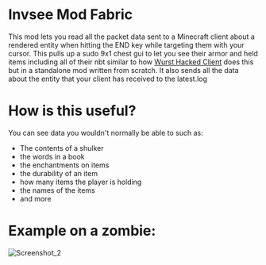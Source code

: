 # Invsee Mod Fabric
This mod lets you read all the packet data sent to a Minecraft client about a rendered entity when hitting the END key while targeting them with your cursor. This pulls up a sudo 9x1 chest gui to let you see their armor and held items including all of their nbt similar to how [Wurst Hacked Client](https://github.com/Wurst-Imperium/Wurst7) does this but in a standalone mod written from scratch. It also sends all the data about the entity that your client has received to the latest.log
# How is this useful?
You can see data you wouldn't normally be able to such as:
- The contents of a shulker
- the words in a book
- the enchantments on items
- the durability of an item
- how many items the player is holding
- the names of the items
- and more
# Example on a zombie:
![Screenshot_2](https://github.com/Lilyp3892/Invsee-Mod-Fabric/assets/83565064/519b7950-3546-470c-b232-804380006aec)
